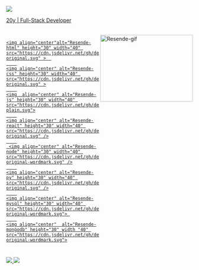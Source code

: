 
<a href="https://github.com/ResenDev"><img align="center" src="https://cdn.discordapp.com/attachments/868320009108193350/1028334229496533033/Hello_world_im_rafael_resende_1.gif">

20y | Full-Stack Developer 


<div>
    <a href="https://github.com/ResenDev">
    
</div>


<div style="display: inline_block"><br>
    <a href="https://github.com/ResenDev">
    <img align="right" alt="Resende-gif"height="180" width="250" src="https://cdn.discordapp.com/attachments/868320009108193350/1028339778078396436/971-removebg-preview_1.png">
        
    <img align="center"alt="Resende-html" height="30" width="40" src="https://cdn.jsdelivr.net/gh/devicons/devicon/icons/html5/html5-original.svg" >  
        
    <img align="center" alt="Resende-css" height="30" width="40" src="https://cdn.jsdelivr.net/gh/devicons/devicon/icons/css3/css3-original.svg" >
        
    <img  align="center" alt="Resende-js" height="30" width="40" src="https://cdn.jsdelivr.net/gh/devicons/devicon/icons/javascript/javascript-plain.svg">
        
    <img align="center" alt="Resende-react" height="30" width="40" src="https://cdn.jsdelivr.net/gh/devicons/devicon/icons/react/react-original.svg" />
        
     <img align="center" alt="Resende-node" height="30" width="40" src="https://cdn.jsdelivr.net/gh/devicons/devicon/icons/nodejs/nodejs-original-wordmark.svg" />
        
    <img align="center" alt="Resende-py" height="30" width="40" src="https://cdn.jsdelivr.net/gh/devicons/devicon/icons/python/python-original.svg" />
        
    <img align="center" alt="Resende-mysql" height="30" width="40" src="https://cdn.jsdelivr.net/gh/devicons/devicon/icons/mysql/mysql-original-wordmark.svg"> 
        
    <img align="center"  alt="Resende-mongodb" height="30" width "40" src="https://cdn.jsdelivr.net/gh/devicons/devicon/icons/mongodb/mongodb-original-wordmark.svg">
    
</div>

#
    
<div>
    <a href="https://.com/"><img src="https://img.shields.io/badge/my%20portfolio-120B08?style=for-the-badge&logo=About.me&logoColor=white">
    <a href="https://www.linkedin.com/in/rafael-resende-b5090320b/"><img src="https://img.shields.io/badge/linkedin-0A66C2?style=for-the-badge&logo=linkedin&logoColor=white">   
</div><br>

